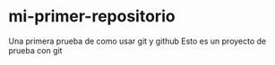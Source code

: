 # mi-primer-repositorio
Una primera prueba de como usar git y github
Esto es un proyecto de prueba con git
